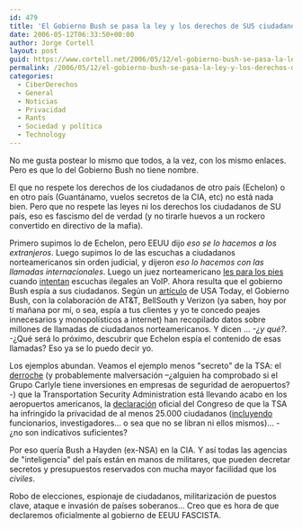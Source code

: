 ```yaml
---
id: 479
title: 'El Gobierno Bush se pasa la ley y los derechos de SUS ciudadanos por...'
date: 2006-05-12T06:33:50+00:00
author: Jorge Cortell
layout: post
guid: https://www.cortell.net/2006/05/12/el-gobierno-bush-se-pasa-la-ley-y-los-derechos-de-sus-ciudadanos-por/
permalink: /2006/05/12/el-gobierno-bush-se-pasa-la-ley-y-los-derechos-de-sus-ciudadanos-por/
categories:
  - CiberDerechos
  - General
  - Noticias
  - Privacidad
  - Rants
  - Sociedad y polí­tica
  - Technology
---
```

No me gusta postear lo mismo que todos, a la vez, con los mismo enlaces. Pero es que lo del Gobierno Bush no tiene nombre.

El que no respete los derechos de los ciudadanos de otro paí­s (Echelon) o en otro paí­s (Guantánamo, vuelos secretos de la CIA, etc) no está nada bien. Pero que no respete las leyes ni los derechos los ciudadanos de SU paí­s, eso es fascismo del de verdad (y no tirarle huevos a un rockero convertido en directivo de la mafia).

Primero supimos lo de Echelon, pero EEUU dijo _eso se lo hacemos a los extranjeros_. Luego supimos lo de las escuchas a ciudadanos norteamericanos sin orden judicial, y dijeron _eso lo hacemos con las llamadas internacionales_. Luego un juez norteamericano <a title="juez para pies a Bush" target="_blank" href="https://www.cortell.net/2006/05/10/un-tribunal-para-los-pies-a-la-fcc-y-el-gobierno-bush/">les para los pies</a> cuando <a title="escuchas VoIP" target="_blank" href="https://news.com.com/Wiretap+rules+for+VoIP%2C+broadband+coming+in+2007/2100-7352_3-5883032.html?tag=nl">intentan</a> escuchas ilegales an VoIP. Ahora resulta que el gobierno Bush espí­a a sus ciudadanos. Según un <a title="USA Today" target="_blank" href="https://www.usatoday.com/news/washington/2006-05-10-nsa_x.htm">artí­culo</a> de USA Today, el Gobierno Bush, con la colaboración de AT&T, BellSouth y Verizon (ya saben, hoy por tí­ mañana por mí­, o sea, espí­a a tus clientes y yo te concedo peajes innecesarios y monopolí­sticos a internet) han recopilado datos sobre millones de llamadas de ciudadanos norteamericanos. Y dicen ... _-¿y qué?._ -¿Qué será lo próximo, descubrir que Echelon espí­a el contenido de esas llamadas? Eso ya se lo puedo decir yo.

Los ejemplos abundan. Veamos el ejemplo menos "secreto" de la TSA: el <a title="derroche TSA" target="_blank" href="https://www.wired.com/news/politics/0,69712-0.html">derroche</a> (y probablemente malversación –¿alguien ha comprobado si el Grupo Carlyle tiene inversiones en empresas de seguridad de aeropuertos?-) que la Transportation Security Administration está llevando acabo en los aeropuertos americanos, la <a title="TSA privacy" target="_blank" href="https://www.wired.com/news/politics/0,68292-0.html">declaración</a> oficial del Congreso de que la TSA ha infringido la privacidad de al menos 25.000 ciudadanos (<a title="TSA abuses" target="_blank" href="https://www.wired.com/news/technology/0,70783-0.html?tw=rss.index">incluyendo</a> funcionarios, investigadores... o sea que no se libran ni ellos mismos)... -¿no son indicativos suficientes?
  
Por eso querí­a Bush a Hayden (ex-NSA) en la CIA. Y así­ todas las agencias de "inteligencia" del paí­s están en manos de militares, que pueden decretar secretos y presupuestos reservados con mucha mayor facilidad que los _civiles_.

Robo de elecciones, espionaje de ciudadanos, militarización de puestos clave, ataque e invasión de paí­ses soberanos... Creo que es hora de que declaremos oficialmente al gobierno de EEUU FASCISTA.